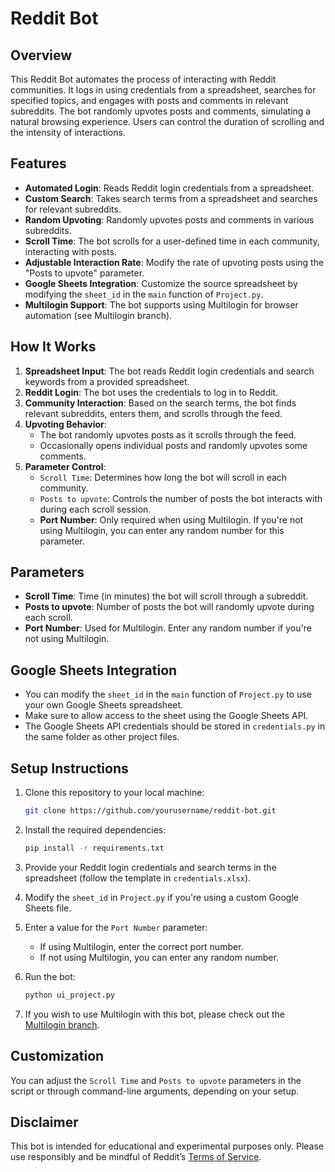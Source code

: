 # Reddit Bot

## Overview

This Reddit Bot automates the process of interacting with Reddit communities. It logs in using credentials from a spreadsheet, searches for specified topics, and engages with posts and comments in relevant subreddits. The bot randomly upvotes posts and comments, simulating a natural browsing experience. Users can control the duration of scrolling and the intensity of interactions.

## Features

- **Automated Login**: Reads Reddit login credentials from a spreadsheet.
- **Custom Search**: Takes search terms from a spreadsheet and searches for relevant subreddits.
- **Random Upvoting**: Randomly upvotes posts and comments in various subreddits.
- **Scroll Time**: The bot scrolls for a user-defined time in each community, interacting with posts.
- **Adjustable Interaction Rate**: Modify the rate of upvoting posts using the "Posts to upvote" parameter.
- **Google Sheets Integration**: Customize the source spreadsheet by modifying the `sheet_id` in the `main` function of `Project.py`.
- **Multilogin Support**: The bot supports using Multilogin for browser automation (see Multilogin branch).

## How It Works

1. **Spreadsheet Input**: The bot reads Reddit login credentials and search keywords from a provided spreadsheet.
2. **Reddit Login**: The bot uses the credentials to log in to Reddit.
3. **Community Interaction**: Based on the search terms, the bot finds relevant subreddits, enters them, and scrolls through the feed.
4. **Upvoting Behavior**: 
   - The bot randomly upvotes posts as it scrolls through the feed.
   - Occasionally opens individual posts and randomly upvotes some comments.
5. **Parameter Control**: 
   - `Scroll Time`: Determines how long the bot will scroll in each community.
   - `Posts to upvote`: Controls the number of posts the bot interacts with during each scroll session.
   - **Port Number**: Only required when using Multilogin. If you're not using Multilogin, you can enter any random number for this parameter.

## Parameters

- **Scroll Time**: Time (in minutes) the bot will scroll through a subreddit.
- **Posts to upvote**: Number of posts the bot will randomly upvote during each scroll.
- **Port Number**: Used for Multilogin. Enter any random number if you're not using Multilogin.

## Google Sheets Integration

- You can modify the `sheet_id` in the `main` function of `Project.py` to use your own Google Sheets spreadsheet.
- Make sure to allow access to the sheet using the Google Sheets API.
- The Google Sheets API credentials should be stored in `credentials.py` in the same folder as other project files.

## Setup Instructions

1. Clone this repository to your local machine:
    ```bash
    git clone https://github.com/yourusername/reddit-bot.git
    ```

2. Install the required dependencies:
    ```bash
    pip install -r requirements.txt
    ```

3. Provide your Reddit login credentials and search terms in the spreadsheet (follow the template in `credentials.xlsx`).

4. Modify the `sheet_id` in `Project.py` if you're using a custom Google Sheets file.

5. Enter a value for the `Port Number` parameter:
   - If using Multilogin, enter the correct port number.
   - If not using Multilogin, you can enter any random number.

6. Run the bot:
    ```bash
    python ui_project.py
    ```

7. If you wish to use Multilogin with this bot, please check out the [Multilogin branch](https://github.com/yourusername/reddit-bot/tree/Multilogin).

## Customization

You can adjust the `Scroll Time` and `Posts to upvote` parameters in the script or through command-line arguments, depending on your setup.

## Disclaimer

This bot is intended for educational and experimental purposes only. Please use responsibly and be mindful of Reddit’s [Terms of Service](https://www.redditinc.com/policies/data-api-terms).
